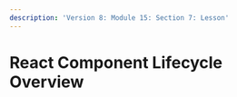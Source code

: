 ```yaml
---
description: 'Version 8: Module 15: Section 7: Lesson'
---
```


# React Component Lifecycle Overview


